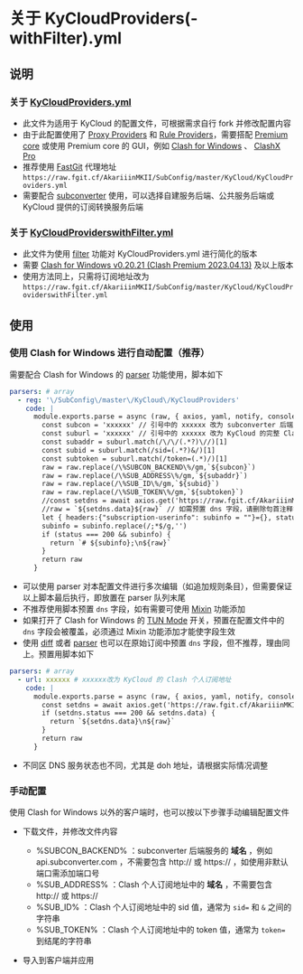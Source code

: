 # 关于 KyCloudProviders(-withFilter).yml

## 说明

### 关于 [KyCloudProviders.yml](https://raw.githubusercontent.com/AkariiinMKII/SubConfig/master/KyCloud/KyCloudProviders.yml)

- 此文件为适用于 KyCloud 的配置文件，可根据需求自行 fork 并修改配置内容
- 由于此配置使用了 [Proxy Providers](https://dreamacro.github.io/clash/configuration/outbound.html#proxy-providers) 和 [Rule Providers](https://dreamacro.github.io/clash/premium/rule-providers.html)，需要搭配 [Premium core](https://dreamacro.github.io/clash/premium/introduction.html) 或使用 Premium core 的 GUI，例如 [Clash for Windows](https://github.com/Fndroid/clash_for_windows_pkg) 、 [ClashX Pro](https://install.appcenter.ms/users/clashx/apps/clashx-pro/distribution_groups/public)
- 推荐使用 [FastGit](https://doc.fastgit.org/zh-cn/guide.html) 代理地址 `https://raw.fgit.cf/AkariiinMKII/SubConfig/master/KyCloud/KyCloudProviders.yml`
- 需要配合 [subconverter](https://github.com/tindy2013/subconverter) 使用，可以选择自建服务后端、公共服务后端或 KyCloud 提供的订阅转换服务后端

### 关于 [KyCloudProviderswithFilter.yml](https://raw.githubusercontent.com/AkariiinMKII/SubConfig/master/KyCloud/KyCloudProviderswithFilter.yml)

- 此文件为使用 [filter](https://github.com/Dreamacro/clash/pull/2518) 功能对 KyCloudProviders.yml 进行简化的版本
- 需要 [Clash for Windows v0.20.21 (Clash Premium 2023.04.13)](https://github.com/Fndroid/clash_for_windows_pkg/releases/tag/0.20.21) 及以上版本
- 使用方法同上，只需将订阅地址改为 `https://raw.fgit.cf/AkariiinMKII/SubConfig/master/KyCloud/KyCloudProviderswithFilter.yml`

## 使用

### 使用 Clash for Windows 进行自动配置（推荐）

需要配合 Clash for Windows 的 [parser](https://docs.cfw.lbyczf.com/contents/parser.html#%E8%BF%9B%E9%98%B6%E6%96%B9%E6%B3%95-javascript) 功能使用，脚本如下

```yaml
parsers: # array
  - reg: '\/SubConfig\/master\/KyCloud\/KyCloudProviders'
    code: |
      module.exports.parse = async (raw, { axios, yaml, notify, console }) => {
        const subcon = 'xxxxxx' // 引号中的 xxxxxx 改为 subconverter 后端服务域名，例如 api.subconverter.com ，不需要包含 http:// 或 https:// ，如使用非默认端口需添加端口号
        const suburl = 'xxxxxx' // 引号中的 xxxxxx 改为 KyCloud 的完整 Clash 个人订阅地址，需要包含 https://
        const subaddr = suburl.match(/\/\/(.*?)\//)[1]
        const subid = suburl.match(/sid=(.*?)&/)[1]
        const subtoken = suburl.match(/token=(.*)/)[1]
        raw = raw.replace(/\%SUBCON_BACKEND\%/gm,`${subcon}`)
        raw = raw.replace(/\%SUB_ADDRESS\%/gm,`${subaddr}`)
        raw = raw.replace(/\%SUB_ID\%/gm,`${subid}`)
        raw = raw.replace(/\%SUB_TOKEN\%/gm,`${subtoken}`)
        //const setdns = await axios.get('https://raw.fgit.cf/AkariiinMKII/SubConfig/master/KyCloud/dns.yml') // 如需预置 dns 字段，请删除句首注释符
        //raw = `${setdns.data}${raw}` // 如需预置 dns 字段，请删除句首注释符
        let { headers:{"subscription-userinfo": subinfo = ""}={}, status } = await axios.head(suburl)
        subinfo = subinfo.replace(/;*$/g,'')
        if (status === 200 && subinfo) {
          return `# ${subinfo};\n${raw}`
        }
        return raw
      }
```

- 可以使用 parser 对本配置文件进行多次编辑（如追加规则条目），但需要保证以上脚本最后执行，即放置在 parser 队列末尾
- 不推荐使用脚本预置 `dns` 字段，如有需要可使用 [Mixin](https://docs.cfw.lbyczf.com/contents/mixin.html) 功能添加
- 如果打开了 Clash for Windows 的 [TUN Mode](https://docs.cfw.lbyczf.com/contents/tun.html) 开关，预置在配置文件中的 `dns` 字段会被覆盖，必须通过 Mixin 功能添加才能使字段生效
- 使用 [diff](https://docs.cfw.lbyczf.com/contents/diff.html) 或者 [parser](https://docs.cfw.lbyczf.com/contents/parser.html#%E8%BF%9B%E9%98%B6%E6%96%B9%E6%B3%95-javascript) 也可以在原始订阅中预置 `dns` 字段，但不推荐，理由同上。预置用脚本如下

```yaml
parsers: # array
  - url: xxxxxx # xxxxxx改为 KyCloud 的 Clash 个人订阅地址
    code: |
      module.exports.parse = async (raw, { axios, yaml, notify, console }) => {
        const setdns = await axios.get('https://raw.fgit.cf/AkariiinMKII/SubConfig/master/KyCloud/dns.yml')
        if (setdns.status === 200 && setdns.data) {
          return `${setdns.data}\n${raw}`
        }
        return raw
      }
```

- 不同区 DNS 服务状态也不同，尤其是 doh 地址，请根据实际情况调整

### 手动配置

使用 Clash for Windows 以外的客户端时，也可以按以下步骤手动编辑配置文件

- 下载文件，并修改文件内容
  - %SUBCON_BACKEND% ：subconverter 后端服务的 **域名** ，例如 api.subconverter.com ，不需要包含 http:// 或 https:// ，如使用非默认端口需添加端口号
  - %SUB_ADDRESS% ：Clash 个人订阅地址中的 **域名** ，不需要包含 http:// 或 https://
  - %SUB_ID% ：Clash 个人订阅地址中的 sid 值，通常为 `sid=` 和 `&` 之间的字符串
  - %SUB_TOKEN% ：Clash 个人订阅地址中的 token 值，通常为 `token=` 到结尾的字符串

- 导入到客户端并应用
